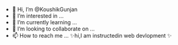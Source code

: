 - 👋 Hi, I’m @KoushikGunjan
- 👀 I’m interested in ...
- 🌱 I’m currently learning ...
- 💞️ I’m looking to collaborate on ...
- 📫 How to reach me ...
✨hi,I am instructedin web devlopment ✨ 
<!---
KoushikGunjan/KoushikGunjan is a ✨ special ✨ repository because its `README.md` (this file) appears on your GitHub profile.
You can click the Preview link to take a look at your changes.
--->
